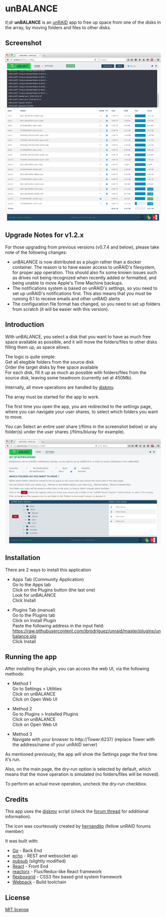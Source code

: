 unBALANCE
=========

*tl;dr* **unBALANCE** is an [unRAID](http://lime-technology.com) app to free up space from one of the disks in the array, by moving folders and files to other disks.

## Screenshot
![Screenshot](110-home.png)

## Upgrade Notes for v1.2.x
For those upgrading from previous versions (v0.7.4 and below), please take note of the following changes:

- unBALANCE is now distributed as a plugin rather than a docker container. The reason is to have easier access to  unRAID's filesystem, for proper app operation. This should also fix some known issues such as drives not being recognized when recently added or formatted, and being unable to move Apple's Time Machine backups.
- The notifications system is based on unRAID's settings, so you need to set up unRAID's notifications first. This also means that you must be running 6.1 to receive emails and other unRAID alerts
- The configuration file format has changed, so you need to set up folders from scratch (it will be easier with this version).

## Introduction
With unBALANCE, you select a disk that you want to have as much free space available as possible, and it will move the folders/files to other disks filling them up, as space allows.

The logic is quite simple:<br>
Get all elegible folders from the source disk<br>
Order the target disks by free space available<br>
For each disk, fill it up as much as possible with folders/files from the source disk, leaving some headroom (currently set at 450Mb).<br>

Internally, all move operations are handled by [diskmv](https://github.com/trinapicot/unraid-diskmv).

The array must be started for the app to work.

The first time you open the app, you are redirected to the settings page, where you can navigate your user shares, to select which folders you want to move.

You can Select an entire user share (/films in the screenshot below) or any folder(s) under the user shares (/films/bluray for example).

![Settings](110-settings.png)


## Installation
There are 2 ways to install this application

- Apps Tab (Community Application)<br/>
Go to the Apps tab<br/>
Click on the Plugins button (the last one)<br/>
Look for unBALANCE<br/>
Click Install

- Plugins Tab (manual)<br/>
Go to the Plugins tab<br/>
Click on Install Plugin<br/>
Paste the following address in the input field: https://raw.githubusercontent.com/jbrodriguez/unraid/master/plugins/unbalance.plg<br/>
Click Install

## Running the app
After installing the plugin, you can access the web UI, via the following methods:

- Method 1<br/>
Go to Settings > Utilities<br/>
Click on unBALANCE<br/>
Click on Open Web UI<br/>

- Method 2<br/>
Go to Plugins > Installed Plugins<br/>
Click on unBALANCE<br/>
Click on Open Web UI<br/>

- Method 3<br/>
Navigate with your browser to http://Tower:6237/ (replace Tower with the address/name of your unRAID server)<br/>

As mentioned previously, the app will show the Settings page the first time it's run.

Also, on the main page, the dry-run option is selected by default, which  means that the move operation is simulated (no folders/files will be moved).

To perform an actual move operation, uncheck the dry-run checkbox.

## Credits
This app uses the [diskmv](https://github.com/trinapicot/unraid-diskmv) script (check the [forum thread](http://lime-technology.com/forum/index.php?topic=36201.0) for additional information).

The icon was courteously created by [hernandito](http://lime-technology.com/forum/index.php?topic=39707.msg372508#msg372508) (fellow unRAID forums member)

It was built with:

- [Go](https://golang.org/) - Back End
- [echo](https://github.com/labstack/echo) - REST and websocket api
- [pubsub](https://github.com/tuxychandru/pubsub/) (slightly modified)
- [React](https://facebook.github.io/react/) - Front End
- [reactorx](https://github.com/jbrodriguez/reactorx) - Flux/Redux-like React framework
- [flexboxgrid](http://flexboxgrid.com/) - CSS3 flex based grid system
framework
- [Webpack](https://webpack.github.io/) - Build toolchain

## License
[MIT license](http://jbrodriguez.mit-license.org)
